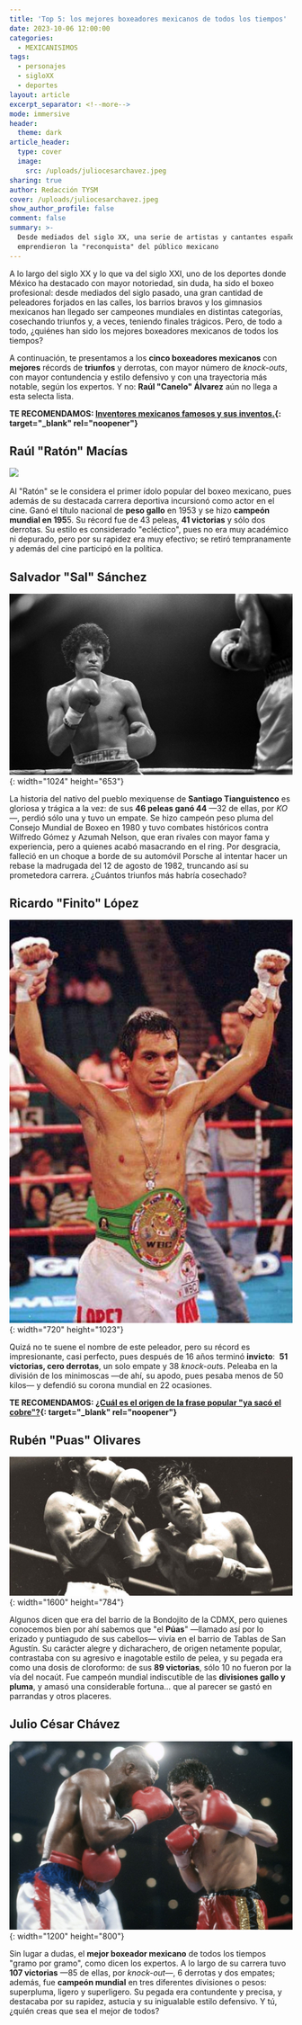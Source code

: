 ```yaml
---
title: 'Top 5: los mejores boxeadores mexicanos de todos los tiempos'
date: 2023-10-06 12:00:00
categories:
  - MEXICANISIMOS
tags:
  - personajes
  - sigloXX
  - deportes
layout: article
excerpt_separator: <!--more-->
mode: immersive
header:
  theme: dark
article_header:
  type: cover
  image:
    src: /uploads/juliocesarchavez.jpeg
sharing: true
author: Redacción TYSM
cover: /uploads/juliocesarchavez.jpeg
show_author_profile: false
comment: false
summary: >-
  Desde mediados del siglo XX, una serie de artistas y cantantes españoles
  emprendieron la "reconquista" del público mexicano
---
```

A lo largo del siglo XX y lo que va del siglo XXI, uno de los deportes donde México ha destacado con mayor notoriedad, sin duda, ha sido el boxeo profesional: desde mediados del siglo pasado, una gran cantidad de peleadores forjados en las calles, los barrios bravos y los gimnasios mexicanos han llegado ser campeones mundiales en distintas categorías, cosechando triunfos y, a veces, teniendo finales trágicos. Pero, de todo a todo, ¿quiénes han sido los mejores boxeadores mexicanos de todos los tiempos?

A continuación, te presentamos a los **cinco boxeadores mexicanos** con **mejores** récords de **triunfos** y derrotas, con mayor número de *knock-outs*, con mayor contundencia y estilo defensivo y con una trayectoria más notable, según los expertos. Y no: **Raúl "Canelo" Álvarez** aún no llega a esta selecta lista.

**TE RECOMENDAMOS: [Inventores mexicanos famosos y sus inventos.](https://blog.tonoysumariachi.com/cultura/2022/04/25/inventores-mexicanos-famosos-y-sus-inventos.html){: target="_blank" rel="noopener"}**

## Raúl "Ratón" Macías

![](https://upload.wikimedia.org/wikipedia/commons/thumb/d/d9/Correio_da_Manh%C3%A3_AN_251.jpg/634px-Correio_da_Manh%C3%A3_AN_251.jpg)

Al "Ratón" se le considera el primer ídolo popular del boxeo mexicano, pues además de su destacada carrera deportiva incursionó como actor en el cine. Ganó el título nacional de **peso gallo** en 1953 y se hizo **campeón mundial en 195**5\. Su récord fue de 43 peleas, **41 victorias** y sólo dos derrotas. Su estilo es considerado "ecléctico", pues no era muy académico ni depurado, pero por su rapidez era muy efectivo; se retiró tempranamente y además del cine participó en la política.

## Salvador "Sal" Sánchez

![](/uploads/box-salsanchez.jpg){: width="1024" height="653"}

La historia del nativo del pueblo mexiquense de **Santiago Tianguistenco** es gloriosa y trágica a la vez: de sus **46 peleas ganó 44** —32 de ellas, por *KO*—, perdió sólo una y tuvo un empate. Se hizo campeón peso pluma del Consejo Mundial de Boxeo en 1980 y tuvo combates históricos contra Wilfredo Gómez y Azumah Nelson, que eran rivales con mayor fama y experiencia, pero a quienes acabó masacrando en el ring. Por desgracia, falleció en un choque a borde de su automóvil Porsche al intentar hacer un rebase la madrugada del 12 de agosto de 1982, truncando así su prometedora carrera. ¿Cuántos triunfos más habría cosechado?

## Ricardo "Finito" López

![](/uploads/boxfinito-won.jpeg){: width="720" height="1023"}

Quizá no te suene el nombre de este peleador, pero su récord es impresionante, casi perfecto, pues después de 16 años terminó **invicto**:&nbsp; **51 victorias, cero derrotas**, un solo empate y 38 *knock-out*s. Peleaba en la división de los minimoscas —de ahí, su apodo, pues pesaba menos de 50 kilos— y defendió su corona mundial en 22 ocasiones.

**TE RECOMENDAMOS: [¿Cuál es el origen de la frase popular "ya sacó el cobre"?](https://blog.tonoysumariachi.com/mexicanisimos/2022/04/22/cual-es-el-origen-de-la-frase-popular-ya-saco-el-cobre.html){: target="_blank" rel="noopener"}**

## Rubén "Puas" Olivares

![](/uploads/boxruben-olivares-8x10-photo-boxing-picture-ring-action-1.jpeg){: width="1600" height="784"}

Algunos dicen que era del barrio de la Bondojito de la CDMX, pero quienes conocemos bien por ahí sabemos que "el **Púas**" —llamado así por lo erizado y puntiagudo de sus cabellos— vivía en el barrio de Tablas de San Agustín. Su carácter alegre y dicharachero, de origen netamente popular, contrastaba con su agresivo e inagotable estilo de pelea, y su pegada era como una dosis de cloroformo: de sus **89 victorias**, sólo 10 no fueron por la vía del nocaút. Fue campeón mundial indiscutible de las **divisiones gallo y pluma**, y amasó una considerable fortuna… que al parecer se gastó en parrandas y otros placeres.

## Julio César Chávez

![](/uploads/box1202589682-0.jpg){: width="1200" height="800"}

Sin lugar a dudas, el **mejor boxeador mexicano** de todos los tiempos "gramo por gramo", como dicen los expertos. A lo largo de su carrera tuvo **107 victorias** —85 de ellas, por *knock-out*—, 6 derrotas y dos empates; además, fue **campeón mundial** en tres diferentes divisiones o pesos: superpluma, ligero y superligero. Su pegada era contundente y precisa, y destacaba por su rapidez, astucia y su inigualable estilo defensivo. Y tú, ¿quién creas que sea el mejor de todos?